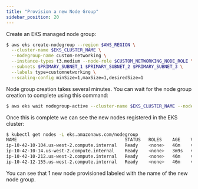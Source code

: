 ```yaml
---
title: "Provision a new Node Group"
sidebar_position: 20
---
```


Create an EKS managed node group:

```bash
$ aws eks create-nodegroup --region $AWS_REGION \
  --cluster-name $EKS_CLUSTER_NAME \
  --nodegroup-name custom-networking \
  --instance-types t3.medium --node-role $CUSTOM_NETWORKING_NODE_ROLE \
  --subnets $PRIMARY_SUBNET_1 $PRIMARY_SUBNET_2 $PRIMARY_SUBNET_3 \
  --labels type=customnetworking \
  --scaling-config minSize=1,maxSize=1,desiredSize=1
```

Node group creation takes several minutes. You can wait for the node group creation to complete using this command:

```bash timeout=300
$ aws eks wait nodegroup-active --cluster-name $EKS_CLUSTER_NAME --nodegroup-name custom-networking
```

Once this is complete we can see the new nodes registered in the EKS cluster:

```bash
$ kubectl get nodes -L eks.amazonaws.com/nodegroup
NAME                                         STATUS   ROLES    AGE    VERSION               NODEGROUP
ip-10-42-10-104.us-west-2.compute.internal   Ready    <none>   46m    v1.23.9-eks-ba74326   managed-system-2022111302580566270000001d
ip-10-42-10-14.us-west-2.compute.internal    Ready    <none>   3m9s   v1.23.9-eks-ba74326   custom-networking
ip-10-42-10-212.us-west-2.compute.internal   Ready    <none>   46m    v1.23.9-eks-ba74326   managed-ondemand-2022111302580566000000001b
ip-10-42-12-155.us-west-2.compute.internal   Ready    <none>   46m    v1.23.9-eks-ba74326   managed-ondemand-2022111302580566000000001b
```

You can see that 1 new node provisioned labeled with the name of the new node group.
